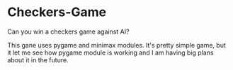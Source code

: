# Checkers-Game
Can you win a checkers game against AI?

This gane uses pygame and minimax modules. It's pretty simple game, but it let me see how pygame module is working and I am having big plans about it in the future. 
